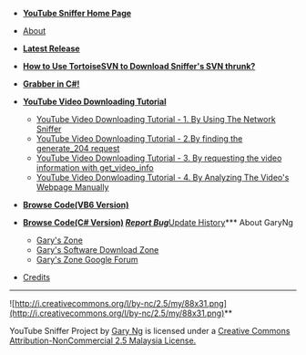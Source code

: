   * **[YouTube Sniffer Home Page](http://code.google.com/p/youtubesniffer/)**
  * [About](http://code.google.com/p/youtubesniffer/wiki/About)
  * **[Latest Release](http://code.google.com/p/youtubesniffer/wiki/LatestRelease)**
  * **[How to Use TortoiseSVN to Download Sniffer's SVN thrunk?](http://code.google.com/p/youtubesniffer/wiki/HowToUseSvn)**
  * **[Grabber in C#!](http://code.google.com/p/youtubesniffer/wiki/GrabberNet)**
  * **[YouTube Video Downloading Tutorial](http://code.google.com/p/youtubesniffer/wiki/YouTubeVideoDownloadingTutorial)**
    * [YouTube Video Downloading Tutorial - 1. By Using The Network Sniffer](http://code.google.com/p/youtubesniffer/wiki/Tut1UsingNetworkSniffer)
    * [YouTube Video Downloading Tutorial - 2.By finding the generate\_204 request](http://code.google.com/p/youtubesniffer/wiki/Tut2ByGenerate204)
    * [YouTube Video Downloading Tutorial - 3. By requesting the video information with get\_video\_info](http://code.google.com/p/youtubesniffer/wiki/Tut3ByGetVideoInfo)
    * [YouTube Video Donwloading Tutorial - 4. By Analyzing The Video's Webpage Manually](http://code.google.com/p/youtubesniffer/wiki/Tut4ByAnalyzingTheWebpage)


  * **[Browse Code(VB6 Version)](http://code.google.com/p/youtubesniffer/source/browse/#svn%2Ftrunk%2FYouTube%20Grabber%20VB6)**
  * **[Browse Code(C# Version)](http://code.google.com/p/youtubesniffer/source/browse/#svn%2Ftrunk%2FYoutube%20Grabber%20C%23%253Fstate%253Dclosed)
  ***[Report Bug](http://code.google.com/p/youtubesniffer/issues/list)*****[Update History](http://code.google.com/p/youtubesniffer/wiki/UpdateHistory)*** About GaryNg
    * [Gary's Zone](http://garyngzhongbo.blogspot.com)
    * [Gary's Software Download Zone](http://garyzone.tk)
    * [Gary's Zone Google Forum](http://groups.google.com/group/garyzone)
  * [Credits](http://code.google.com/p/youtubesniffer/wiki/Credits)

---

![http://i.creativecommons.org/l/by-nc/2.5/my/88x31.png](http://i.creativecommons.org/l/by-nc/2.5/my/88x31.png)**

YouTube Sniffer Project by [Gary Ng](http://garyngzhongbo.blogspot.com/) is licensed under a [Creative Commons Attribution-NonCommercial 2.5 Malaysia License.](http://creativecommons.org/licenses/by-nc/2.5/my/deed.en_US)